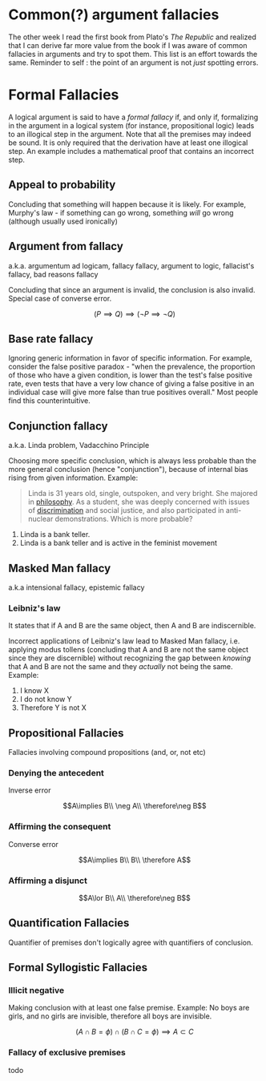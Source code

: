 # Common(?) argument fallacies


The other week I read the first book from Plato's *The Republic* and realized that I can derive far more value from the book if I was aware of common fallacies in arguments and try to spot them. This list is an effort towards the same. Reminder to self : the point of an argument is not *just* spotting errors.

# Formal Fallacies

A logical argument is said to have a *formal fallacy* if, and only if, formalizing in the argument in a logical system (for instance, propositional logic) leads to an illogical step in the argument. Note that all the premises may indeed be sound. It is only required that the derivation have at least one illogical step. An example includes a mathematical proof that contains an incorrect step.

## Appeal to probability

Concluding that something will happen because it is likely. For example, Murphy's law - if something can go wrong, something *will* go wrong (although usually used ironically)

## Argument from fallacy

a.k.a. argumentum ad logicam, fallacy fallacy, argument to logic, fallacist's fallacy, bad reasons fallacy

Concluding that since an argument is invalid, the conclusion is also invalid. Special case of converse error.

$$(P\implies Q)\implies (\neg P\implies\neg Q)$$

## Base rate fallacy

Ignoring generic information in favor of specific information. For example, consider the false positive paradox - "when the prevalence, the proportion of those who have a given condition, is lower than the test's false positive rate, even tests that have a very low chance of giving a false positive in an individual case will give more false than true positives overall." Most people find this counterintuitive.

## Conjunction fallacy

a.k.a. Linda problem, Vadacchino Principle

Choosing more specific conclusion, which is always less probable than the more general conclusion (hence "conjunction"), because of internal bias rising from given information. Example:

> Linda is 31 years old, single, outspoken, and very bright. She majored in [philosophy](https://www.psychologytoday.com/us/basics/philosophy). As a student, she was deeply concerned with issues of [discrimination](https://www.psychologytoday.com/us/basics/bias) and social justice, and also participated in anti-nuclear demonstrations. Which is more probable? 
1. Linda is a bank teller.
2. Linda is a bank teller and is active in the feminist movement

## Masked Man fallacy

a.k.a intensional fallacy, epistemic fallacy

### Leibniz's law

It states that if A and B are the same object, then A and B are indiscernible.

Incorrect applications of Leibniz's law lead to Masked Man fallacy, i.e. applying modus tollens (concluding that A and B are not the same object since they are discernible) without recognizing the gap between *knowing* that A and B are not the same and they *actually* not being the same. Example:

1. I know X
2. I do not know Y
3. Therefore Y is not X

## Propositional Fallacies

Fallacies involving compound propositions (and, or, not etc)

### Denying the antecedent

Inverse error

$$A\implies B\\
\neg A\\
\therefore\neg B$$

### Affirming the consequent

Converse error

$$A\implies B\\
B\\
\therefore A$$

### Affirming a disjunct

$$A\lor B\\
A\\
\therefore\neg B$$

## Quantification Fallacies

Quantifier of premises don't logically agree with quantifiers of conclusion.

## Formal Syllogistic Fallacies

### Illicit negative

Making conclusion with at least one false premise. Example: No boys are girls, and no girls are invisible, therefore all boys are invisible.

$$(A\cap B = \phi)\cap(B\cap C = \phi)\implies A\subset C$$

### Fallacy of exclusive premises

todo